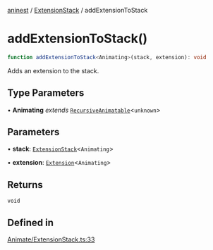 [aninest](../../index.md) / [ExtensionStack](../index.md) / addExtensionToStack

# addExtensionToStack()

```ts
function addExtensionToStack<Animating>(stack, extension): void
```

Adds an extension to the stack.

## Type Parameters

• **Animating** *extends* [`RecursiveAnimatable`](../../AnimatableTypes/type-aliases/RecursiveAnimatable.md)\<`unknown`\>

## Parameters

• **stack**: [`ExtensionStack`](../type-aliases/ExtensionStack.md)\<`Animating`\>

• **extension**: [`Extension`](../../Extension/type-aliases/Extension.md)\<`Animating`\>

## Returns

`void`

## Defined in

[Animate/ExtensionStack.ts:33](https://github.com/zphrs/aninest/blob/b669292333243ef725d764f354c403b2c4bde014/core/src/Animate/ExtensionStack.ts#L33)
